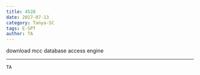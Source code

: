 ```yaml
---
title: 4528
date: 2017-07-13
category: Tanya-SC
tags: E-SPT
author: TA
---
```


download mcc database access engine

---



`TA`
